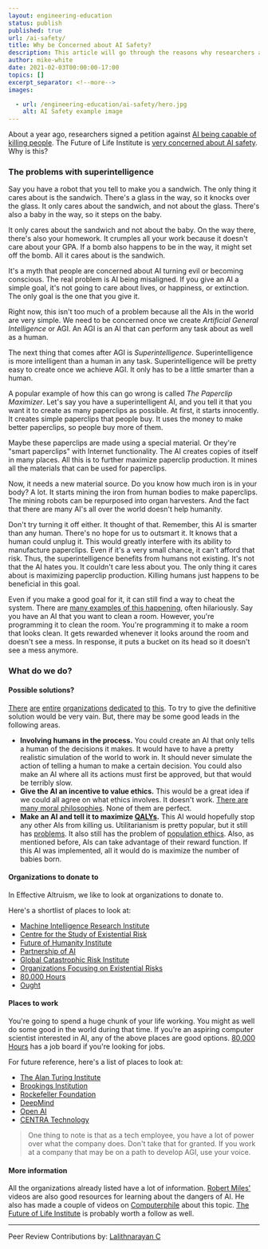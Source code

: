 ```yaml
---
layout: engineering-education
status: publish
published: true
url: /ai-safety/
title: Why be Concerned about AI Safety?
description: This article will go through the reasons why researchers are concerned about AI safety We will go over what are some potential dangers, and more importantly discuss what we can do about it.
author: mike-white
date: 2021-02-03T00:00:00-17:00
topics: []
excerpt_separator: <!--more-->
images:

  - url: /engineering-education/ai-safety/hero.jpg
    alt: AI Safety example image
---
```

About a year ago, researchers signed a petition against [AI being capable of killing people](https://futureoflife.org/lethal-autonomous-weapons-pledge/). The Future of Life Institute is [very concerned about AI safety](https://futureoflife.org/background/benefits-risks-of-artificial-intelligence/). Why is this?
<!--more-->
### The problems with superintelligence
Say you have a robot that you tell to make you a sandwich. The only thing it cares about is the sandwich. There's a glass in the way, so it knocks over the glass. It only cares about the sandwich, and not about the glass. There's also a baby in the way, so it steps on the baby. 

It only cares about the sandwich and not about the baby. On the way there, there's also your homework. It crumples all your work because it doesn't care about your GPA. If a bomb also happens to be in the way, it might set off the bomb. All it cares about is the sandwich.

It's a myth that people are concerned about AI turning evil or becoming conscious. The real problem is AI being misaligned. If you give an AI a simple goal, it's not going to care about lives, or happiness, or extinction. The only goal is the one that you give it.

Right now, this isn't too much of a problem because all the AIs in the world are very simple. We need to be concerned once we create *Artificial General Intelligence* or AGI. An AGI is an AI that can perform any task about as well as a human. 

The next thing that comes after AGI is *Superintelligence*. Superintelligence is more intelligent than a human in any task. Superintelligence will be pretty easy to create once we achieve AGI. It only has to be a little smarter than a human.

A popular example of how this can go wrong is called *The Paperclip Maximizer*. Let's say you have a superintelligent AI, and you tell it that you want it to create as many paperclips as possible. At first, it starts innocently. It creates simple paperclips that people buy. It uses the money to make better paperclips, so people buy more of them. 

Maybe these paperclips are made using a special material. Or they're "smart paperclips" with Internet functionality. The AI creates copies of itself in many places. All this is to further maximize paperclip production. It mines all the materials that can be used for paperclips. 

Now, it needs a new material source. Do you know how much iron is in your body? A lot. It starts mining the iron from human bodies to make paperclips. The mining robots can be repurposed into organ harvesters. And the fact that there are many AI's all over the world doesn't help humanity.

Don't try turning it off either. It thought of that. Remember, this AI is smarter than any human. There's no hope for us to outsmart it. It knows that a human could unplug it. This would greatly interfere with its ability to manufacture paperclips. Even if it's a very small chance, it can't afford that risk. Thus, the superintelligence benefits from humans not existing. It's not that the AI hates you. It couldn't care less about you. The only thing it cares about is maximizing paperclip production. Killing humans just happens to be beneficial in this goal.

Even if you make a good goal for it, it can still find a way to cheat the system. There are [many examples of this happening](https://www.youtube.com/watch?v=nKJlF-olKmg), often hilariously. Say you have an AI that you want to clean a room. However, you're programming it to clean the room. You're programming it to make a room that looks clean. It gets rewarded whenever it looks around the room and doesn't see a mess. In response, it puts a bucket on its head so it doesn't see a mess anymore.

### What do we do?
#### Possible solutions?
[There](http://intelligence.org/summary) [are](http://cser.org/emerging-risks-from-technology/artificial-intelligence/) [entire](http://www.fhi.ox.ac.uk/) [organizations](https://www.partnershiponai.org/) [dedicated](http://gcrinstitute.org/) [to](http://futureoflife.org/static/data/documents/FLI-XRisk-Organizations.pdf?x59035) [this](https://80000hours.org/career-guide/top-careers/profiles/artificial-intelligence-risk-research/). To try to give the definitive solution would be very vain. But, there may be some good leads in the following areas.

- **Involving humans in the process.** You could create an AI that only tells a human of the decisions it makes. It would have to have a pretty realistic simulation of the world to work in. It should never simulate the action of telling a human to make a certain decision. You could also make an AI where all its actions must first be approved, but that would be terribly slow.
- **Give the AI an incentive to value ethics.** This would be a great idea if we could all agree on what ethics involves. It doesn't work. [There are many moral philosophies](https://en.wikipedia.org/wiki/Ethics). None of them are perfect.
- **Make an AI and tell it to maximize [QALYs](https://en.wikipedia.org/wiki/Quality-adjusted_life_year).** This AI would hopefully stop any other AIs from killing us. Utilitarianism is pretty popular, but it still has [problems](https://www.thinkingmuchbetter.com/main/5-objections-to-utilitarianism). It also still has the problem of [population ethics](https://www.youtube.com/watch?v=vqBl50TREHU). Also, as mentioned before, AIs can take advantage of their reward function. If this AI was implemented, all it would do is maximize the number of babies born.

#### Organizations to donate to
In Effective Altruism, we like to look at organizations to donate to. 

Here's a shortlist of places to look at:
- [Machine Intelligence Research Institute](http://intelligence.org/summary)
- [Centre for the Study of Existential Risk](http://cser.org/emerging-risks-from-technology/artificial-intelligence/)
- [Future of Humanity Institute](http://www.fhi.ox.ac.uk/)
- [Partnership of AI](https://www.partnershiponai.org/)
- [Global Catastrophic Risk Institute](http://gcrinstitute.org/)
- [Organizations Focusing on Existential Risks](http://gcrinstitute.org/)
- [80,000 Hours](https://80000hours.org/career-guide/top-careers/profiles/artificial-intelligence-risk-research/)
- [Ought](https://ought.org/)

#### Places to work
You're going to spend a huge chunk of your life working. You might as well do some good in the world during that time. If you're an aspiring computer scientist interested in AI, any of the above places are good options. [80,000 Hours](https://80000hours.org/job-board/ai-safety-policy/) has a job board if you're looking for jobs. 

For future reference, here's a list of places to look at:
- [The Alan Turing Institute](https://www.turing.ac.uk/work-turing)
- [Brookings Institution](https://www.brookings.edu/careers/)
- [Rockefeller Foundation](https://www.rockefellerfoundation.org/about-us/careers/)
- [DeepMind](https://deepai.org/jobs)
- [Open AI](https://openai.com/jobs/)
- [CENTRA Technology](https://www.centratechnology.com/careers/employment-opportunities/)

>One thing to note is that as a tech employee, you have a lot of power over what the company does. Don't take that for granted. If you work at a company that may be on a path to develop AGI, use your voice.

#### More information
All the organizations already listed have a lot of information. [Robert Miles'](https://www.youtube.com/channel/UCLB7AzTwc6VFZrBsO2ucBMg) videos are also good resources for learning about the dangers of AI. He also has made a couple of videos on [Computerphile](https://www.youtube.com/user/Computerphile) about this topic. [The Future of Life Institute](https://futureoflife.org/ai-news/) is probably worth a follow as well.

---
Peer Review Contributions by: [Lalithnarayan C](/engineering-education/authors/lalithnarayan-c/)

